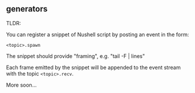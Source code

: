 ## generators

TLDR:

You can register a snippet of Nushell script by posting an event in the form:

```
<topic>.spawn
```

The snippet should provide "framing", e.g. "tail -F | lines"

Each frame emitted by the snippet will be appended to the event stream with the topic `<topic>.recv`.

More soon...
